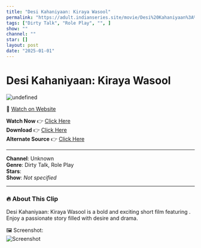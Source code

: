 ```yaml
---
title: "Desi Kahaniyaan: Kiraya Wasool"
permalink: "https://adult.indianseries.site/movie/Desi%20Kahaniyaan%3A%20Kiraya%20Wasool"
tags: ["Dirty Talk", "Role Play", "", ]
show: ""
channel: ""
star: []
layout: post
date: "2025-01-01"
---
```


# Desi Kahaniyaan: Kiraya Wasool

![undefined](https://desisins.com/wp-content/uploads/2024/08/Desi-Kahaniyaan-Kiraya-Wasool-DesiSins.com_.jpg)

🔗 [Watch on Website](https://adult.indianseries.site/movie/Desi%20Kahaniyaan%3A%20Kiraya%20Wasool)

**Watch Now** 👉 [Click Here](https://adult.indianseries.site/movie/Desi%20Kahaniyaan%3A%20Kiraya%20Wasool)  
**Download** 👉 [Click Here](https://adult.indianseries.site/movie/Desi%20Kahaniyaan%3A%20Kiraya%20Wasool)  
**Alternate Source** 👉 [Click Here](https://adult.indianseries.site/movie/Desi%20Kahaniyaan%3A%20Kiraya%20Wasool)

---

**Channel**: Unknown  
**Genre**: Dirty Talk, Role Play  
**Stars**:   
**Show**: *Not specified*

---

### 🔥 About This Clip

Desi Kahaniyaan: Kiraya Wasool is a bold and exciting short film featuring . Enjoy a passionate story filled with desire and drama.
 
🖼️ Screenshot:  
![Screenshot](https://desisins.com/wp-content/uploads/2024/08/Desi-Kahaniyaan-Kiraya-Wasool-DesiSins.com_.jpg)
